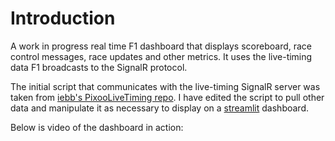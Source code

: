 # Introduction

A work in progress real time F1 dashboard that displays scoreboard, race control messages, race updates and other metrics. It uses the live-timing data F1 broadcasts to the SignalR protocol. 

The initial script that communicates with the live-timing SignalR server was taken from [iebb's PixooLiveTiming repo](https://github.com/iebb/PixooLiveTiming). I have edited the script to pull other data and manipulate it as necessary to display on a [streamlit](https://streamlit.io/) dashboard.

Below is video of the dashboard in action:







